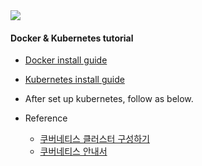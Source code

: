 <img src="https://miro.medium.com/max/4128/1*CO20-3P183ZAqrsJlF7n_A.png">

#### Docker & Kubernetes tutorial

- [Docker install guide](https://github.com/maengsanha/docker-k8s-tutorial/blob/master/doc/docker-install.md)
- [Kubernetes install guide](https://github.com/maengsanha/docker-k8s-tutorial/blob/master/doc/kubernetes-install.md)
- After set up kubernetes, follow as below.



- Reference
  - [쿠버네티스 클러스터 구성하기](https://blog.dudaji.com/kubernetes/2019/08/18/k8s-create-cluster.html)
  - [쿠버네티스 안내서](https://subicura.com/k8s/)
